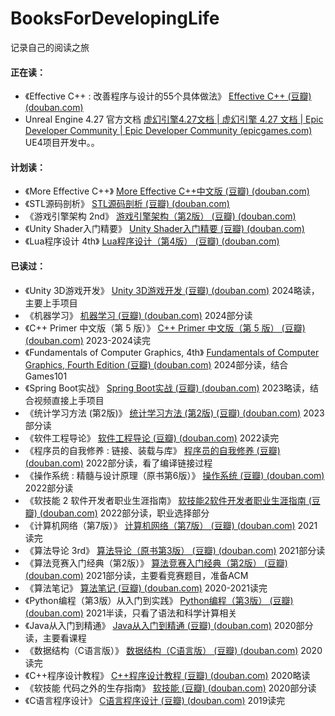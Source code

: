 # BooksForDevelopingLife

记录自己的阅读之旅



#### 正在读：

- 《Effective C++ : 改善程序与设计的55个具体做法》 [Effective C++ (豆瓣) (douban.com)](https://book.douban.com/subject/5387403/) 
-  Unreal Engine 4.27 官方文档 [虚幻引擎4.27文档 | 虚幻引擎 4.27 文档 | Epic Developer Community | Epic Developer Community (epicgames.com)](https://dev.epicgames.com/documentation/zh-cn/unreal-engine/unreal-engine-4-27-documentation?application_version=4.27)  UE4项目开发中。。

#### 计划读：

- 《More Effective C++》 [More Effective C++中文版 (豆瓣) (douban.com)](https://book.douban.com/subject/1241385/) 
- 《STL源码剖析》 [STL源码剖析 (豆瓣) (douban.com)](https://book.douban.com/subject/1110934/) 
- 《游戏引擎架构 2nd》 [游戏引擎架构（第2版） (豆瓣) (douban.com)](https://book.douban.com/subject/34864920/) 
- 《Unity Shader入门精要》 [Unity Shader入门精要 (豆瓣) (douban.com)](https://book.douban.com/subject/26821639/) 
- 《Lua程序设计 4th》 [Lua程序设计（第4版） (豆瓣) (douban.com)](https://book.douban.com/subject/30262035/) 

#### 已读过：

- 《Unity 3D游戏开发》 [Unity 3D游戏开发 (豆瓣) (douban.com)](https://book.douban.com/subject/10785711/)     2024略读，主要上手项目
- 《机器学习》 [机器学习 (豆瓣) (douban.com)](https://book.douban.com/subject/26708119/)     2024部分读
- 《C++ Primer 中文版（第 5 版）》 [C++ Primer 中文版（第 5 版） (豆瓣) (douban.com)](https://book.douban.com/subject/25708312/)     2023-2024读完
- 《Fundamentals of Computer Graphics, 4th》 [Fundamentals of Computer Graphics, Fourth Edition (豆瓣) (douban.com)](https://book.douban.com/subject/26868819/)     2024部分读，结合Games101
- 《Spring Boot实战》 [Spring Boot实战 (豆瓣) (douban.com)](https://book.douban.com/subject/26857423/)     2023略读，结合视频直接上手项目
- 《统计学习方法 (第2版)》 [统计学习方法 (第2版) (豆瓣) (douban.com)](https://book.douban.com/subject/33437381/)     2023部分读
- 《软件工程导论》 [软件工程导论 (豆瓣) (douban.com)](https://book.douban.com/subject/3000469/)     2022读完
- 《程序员的自我修养 : 链接、装载与库》 [程序员的自我修养 (豆瓣) (douban.com)](https://book.douban.com/subject/3652388/)     2022部分读，看了编译链接过程
- 《操作系统 : 精髓与设计原理（原书第6版）》 [操作系统 (豆瓣) (douban.com)](https://book.douban.com/subject/5064311/)     2022部分读
- 《软技能 2  软件开发者职业生涯指南》 [软技能2软件开发者职业生涯指南 (豆瓣) (douban.com)](https://book.douban.com/subject/35043940/)     2022部分读，职业选择部分
- 《计算机网络（第7版）》 [计算机网络（第7版） (豆瓣) (douban.com)](https://book.douban.com/subject/26960678/)     2021读完
- 《算法导论 3rd》 [算法导论（原书第3版） (豆瓣) (douban.com)](https://book.douban.com/subject/20432061/)     2021部分读
- 《算法竞赛入门经典（第2版）》 [算法竞赛入门经典（第2版） (豆瓣) (douban.com)](https://book.douban.com/subject/25902102/)     2021部分读，主要看竞赛题目，准备ACM
- 《算法笔记》 [算法笔记 (豆瓣) (douban.com)](https://book.douban.com/subject/26827295/)     2020-2021读完
- 《Python编程（第3版）从入门到实践》 [Python编程（第3版） (豆瓣) (douban.com)](https://book.douban.com/subject/36365320/)      2021半读，只看了语法和科学计算相关
- 《Java从入门到精通》 [Java从入门到精通 (豆瓣) (douban.com)](https://book.douban.com/subject/11534743/)     2020部分读，主要看课程
- 《数据结构（C语言版）》 [数据结构（C语言版） (豆瓣) (douban.com)](https://book.douban.com/subject/24699581/)     2020读完
- 《C++程序设计教程》 [C++程序设计教程 (豆瓣) (douban.com)](https://book.douban.com/subject/1444656/)     2020略读
- 《软技能  代码之外的生存指南》 [软技能 (豆瓣) (douban.com)](https://book.douban.com/subject/26835090/)     2020部分读
- 《C语言程序设计》 [C语言程序设计 (豆瓣) (douban.com)](https://book.douban.com/subject/1208843/)     2019读完

